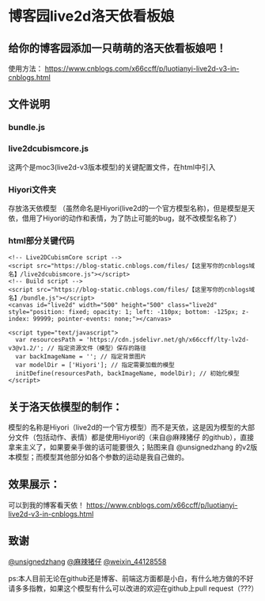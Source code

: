 # 博客园live2d洛天依看板娘
## 给你的博客园添加一只萌萌的洛天依看板娘吧！
使用方法：
https://www.cnblogs.com/x66ccff/p/luotianyi-live2d-v3-in-cnblogs.html

## 文件说明
### bundle.js
### live2dcubismcore.js 
这两个是moc3(live2d-v3版本模型)的关键配置文件，在html中引入

### Hiyori文件夹
存放洛天依模型
（虽然命名是Hiyori(live2d的一个官方模型名称)，但是模型是天依，借用了Hiyori的动作和表情，为了防止可能的bug，就不改模型名称了）

### html部分关键代码
```
<!-- Live2DCubismCore script -->
<script src="https://blog-static.cnblogs.com/files/【这里写你的cnblogs域名】/live2dcubismcore.js"></script>
<!-- Build script -->
<script src="https://blog-static.cnblogs.com/files/【这里写你的cnblogs域名】/bundle.js"></script>
<canvas id="live2d" width="500" height="500" class="live2d" style="position: fixed; opacity: 1; left: -110px; bottom: -125px; z-index: 99999; pointer-events: none;"></canvas>

<script type="text/javascript">
  var resourcesPath = 'https://cdn.jsdelivr.net/gh/x66ccff/lty-lv2d-v3@v1.2/'; // 指定资源文件（模型）保存的路径
  var backImageName = ''; // 指定背景图片
  var modelDir = ['Hiyori']; // 指定需要加载的模型
  initDefine(resourcesPath, backImageName, modelDir); // 初始化模型
</script>
```

## 关于洛天依模型的制作：
模型的名称是Hiyori（live2d的一个官方模型）而不是天依，这是因为模型的大部分文件（包括动作、表情）都是使用Hiyori的（来自@麻辣猪仔 的github），直接拿来主义了，如果要亲手做的话可能要很久；贴图来自 @unsignedzhang 的v2版本模型；而模型其他部分如各个参数的运动是我自己做的。

## 效果展示：
可以到我的博客看天依！
https://www.cnblogs.com/x66ccff/p/luotianyi-live2d-v3-in-cnblogs.html

## 致谢
[@unsignedzhang](http://unsignedzhang.cn/luotianyi-live2d/)
[@麻辣猪仔](https://www.cnblogs.com/wstong/p/12874732.html)
[@weixin_44128558](https://blog.csdn.net/weixin_44128558/article/details/104792345)


ps:本人目前无论在github还是博客、前端这方面都是小白，有什么地方做的不好请多多指教，如果这个模型有什么可以改进的欢迎在github上pull request（???）

